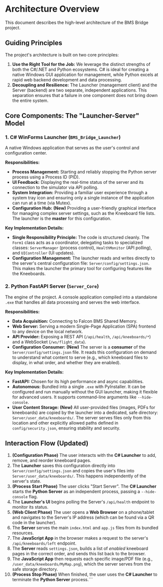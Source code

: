 # Architecture Overview

This document describes the high-level architecture of the BMS Bridge project.

## Guiding Principles

The project's architecture is built on two core principles:

1.  **Use the Right Tool for the Job:** We leverage the distinct strengths of both the C#/.NET and Python ecosystems. C# is ideal for creating a native Windows GUI application for management, while Python excels at rapid web backend development and data processing.
2.  **Decoupling and Resilience:** The Launcher (management client) and the Server (backend) are two separate, independent applications. This separation ensures that a failure in one component does not bring down the entire system.

## Core Components: The "Launcher-Server" Model

### 1. C# WinForms Launcher (`BMS_Bridge_Launcher`)

A native Windows application that serves as the user's control and configuration center.

**Responsibilities:**
*   **Process Management:** Starting and reliably stopping the Python server process using a Process ID (PID).
*   **UI Feedback:** Displaying the real-time status of the server and its connection to the simulator via API polling.
*   **System Integration:** Providing a familiar user experience through a system tray icon and ensuring only a single instance of the application can run at a time (via Mutex).
*   **Configuration Hub:** **(New)** Providing a user-friendly graphical interface for managing complex server settings, such as the Kneeboard file lists. The launcher is the **master** for this configuration.

**Key Implementation Details:**
*   **Single Responsibility Principle:** The code is structured cleanly. The `Form1` class acts as a coordinator, delegating tasks to specialized classes: `ServerManager` (process control), `HealthMonitor` (API polling), and `UIController` (UI updates).
*   **Configuration Management:** The launcher reads and writes directly to the server's central configuration file: `Server/config/settings.json`. This makes the launcher the primary tool for configuring features like the Kneeboards.

### 2. Python FastAPI Server (`Server_Core`)

The engine of the project. A console application compiled into a standalone `.exe` that handles all data processing and serves the web interface.

**Responsibilities:**
*   **Data Acquisition:** Connecting to Falcon BMS Shared Memory.
*   **Web Server:** Serving a modern Single-Page Application (SPA) frontend to any device on the local network.
*   **API Provider:** Exposing a REST API (`/api/health`, `/api/kneeboards/*`) and a WebSocket (`/ws/flight_data`).
*   **Configuration Consumer:** **(New)** The server is a **consumer** of the `Server/config/settings.json` file. It reads this configuration on demand to understand what content to serve (e.g., which kneeboard files to display, in what order, and whether they are enabled).

**Key Implementation Details:**
*   **FastAPI:** Chosen for its high performance and async capabilities.
*   **Autonomous:** Bundled into a single `.exe` with PyInstaller. It can be configured and run manually without the GUI launcher, making it flexible for advanced users. It supports command-line arguments like `--hide-console`.
*   **User Content Storage:** **(New)** All user-provided files (images, PDFs for kneeboards) are copied by the launcher into a dedicated, safe directory: `Server/user_data/kneeboards/`. The server serves files only from this location and other explicitly allowed paths defined in `config/security.json`, ensuring stability and security.

## Interaction Flow (Updated)

1.  **(Configuration Phase)** The user interacts with the **C# Launcher** to add, remove, and reorder kneeboard pages.
2.  The **Launcher** saves this configuration directly into `Server/config/settings.json` and copies the user's files into `Server/user_data/kneeboards/`. This happens independently of the server's state.
3.  **(Process Start Phase)** The user clicks "Start Server". The **C# Launcher** starts the **Python Server** as an independent process, passing a `--hide-console` flag.
4.  The **Launcher's UI** begins polling the Server's `/api/health` endpoint to monitor its status.
5.  **(Web Client Phase)** The user opens a **Web Browser** on a phone/tablet and navigates to the Server's IP address (which can be found via a QR code in the launcher).
6.  The **Server** serves the main `index.html` and `app.js` files from its bundled resources.
7.  The **JavaScript App** in the browser makes a request to the server's `/api/kneeboards/left` endpoint.
8.  The **Server** reads `settings.json`, builds a list of *enabled* kneeboard pages in the correct order, and sends this list back to the browser.
9.  The **JavaScript App** then requests each specific image/PDF file (e.g., `/user_data/kneeboards/MyMap.png`), which the server serves from the safe storage directory.
10. **(Process Stop Phase)** When finished, the user uses the **C# Launcher** to terminate the **Python Server** process.```
